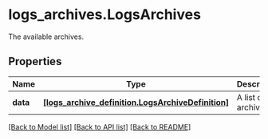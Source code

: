 # logs_archives.LogsArchives

The available archives.
## Properties
Name | Type | Description | Notes
------------ | ------------- | ------------- | -------------
**data** | [**[logs_archive_definition.LogsArchiveDefinition]**](LogsArchiveDefinition.md) | A list of archives. | [optional] 

[[Back to Model list]](../README.md#documentation-for-models) [[Back to API list]](../README.md#documentation-for-api-endpoints) [[Back to README]](../README.md)


